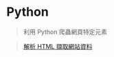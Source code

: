 # Python 
 >利用 Python 爬蟲網頁特定元素


>[解析 HTML 擷取網站資料](https://medium.com/datainpoint/python-essentials-parsing-html-5620b4c06e50)
 
